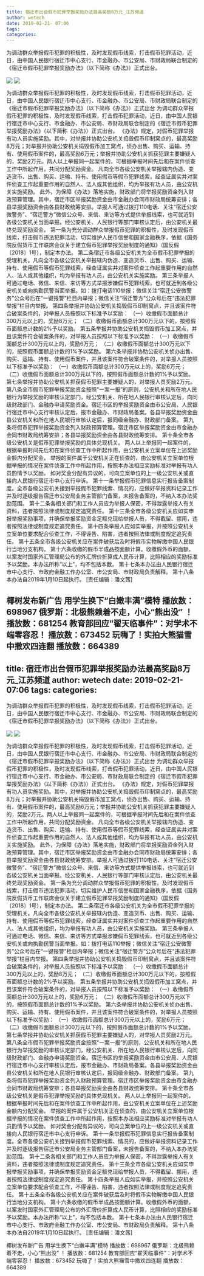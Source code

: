 ```yaml
---
title: 宿迁市出台假币犯罪举报奖励办法最高奖励8万元_江苏频道
author: wetech
date: 2019-02-21- 07:06
tags: 
categories: 
---
```

为调动群众举报假币犯罪的积极性，及时发现假币线索，打击假币犯罪活动，近日，由中国人民银行宿迁市中心支行、市金融办、市公安局、市财政局联合制定的《宿迁市假币犯罪举报奖励办法》（以下简称《办法》）正式出台。
<!-- more -->
                
<img align="center" border="0" src="http://p0.ifengimg.com/a/2019_08/fc6db78e85c2258_size31_w500_h337.jpg" />
                
<img align="center" border="0" src="http://p2.ifengimg.com/a/2016/0810/204c433878d5cf9size1_w16_h16.png" />
            
为调动群众举报假币犯罪的积极性，及时发现假币线索，打击假币犯罪活动，近日，由中国人民银行宿迁市中心支行、市金融办、市公安局、市财政局联合制定的《宿迁市假币犯罪举报奖励办法》（以下简称《办法》）正式出台
为调动群众举报假币犯罪的积极性，及时发现假币线索，打击假币犯罪活动，近日，由中国人民银行宿迁市中心支行、市金融办、市公安局、市财政局联合制定的《宿迁市假币犯罪举报奖励办法》（以下简称《办法》）正式出台。
《办法》规定，对假币犯罪举报有功人员实施奖励。其中，对举报并协助公安机关捣毁假币印制窝点的，最高奖励8万元；对举报并协助公安机关捣毁假币加工窝点，侦办出售、购买、运输、持有、使用假币案件的，最高奖励6万元；举报并协助公安机关抓获犯罪主要嫌疑人的，奖励2万元。两人以上举报同一起案件的，可根据举报时间先后和在案件侦查工作中所起作用，共同分配奖励资金。
凡向全市各级公安机关举报辖内伪造、变造货币、出售、购买、运输、持有、使用假币等假币犯罪线索，经查证属实并对案件侦查工作起重要作用的自然人、法人或其他组织，均为举报有功人员，由公安机关实施奖励。
此外，为保障《办法》落地实施，财政部门将举报奖励资金列入财政预算管理。其中，宿迁市区举报奖励资金由市金融办会同市财政局统筹安排；各县举报奖励资金由各县财政统筹安排。举报人可通过拨打110电话、关注“宿迁公安微警务”、“宿迁警方”微信公众号、来信、来访等方式提供举报线索，也可就近到各级公安机关当面举报。经公安机关、人民银行等部门审核认定后，由公安机关最终兑现奖励资金。
第一条为充分调动群众举报假币犯罪的积极性，及时发现假币线索，打击假币违法犯罪活动，切实维护人民币信誉和国家金融秩序，依据《国务院反假货币工作联席会议关于建立假币犯罪举报奖励制度的通知》（国反假〔2018〕1号），制定本办法。
第二条宿迁市各级公安机关为全市假币犯罪举报的受理机关。凡向全市各级公安机关举报辖内伪造、变造货币、出售、购买、运输、持有、使用假币等假币犯罪线索，经查证属实并对案件侦查工作起重要作用的自然人、法人或其他组织，均为举报有功人员，由公安机关实施奖励。
第三条举报人可通过电话、微信、来信、来访等方式举报涉嫌假币犯罪线索，也可就近到各级公安机关或向执勤民警当面举报。如：拨打电话110举报；微信关注“宿迁公安微警务”公众号后在“一键报警”栏目内举报；微信关注“宿迁警方”公众号后在“违法犯罪举报”栏目内举报。
第四条举报并协助公安机关捣毁假币印制窝点，并且该案件符合破案条件的，对举报人员按照以下标准予以奖励：
（一）收缴假币面额总计300万元以上的，奖励8万元；
（二）收缴假币面额总计300万元以下的，按照假币面额总计数的2%予以奖励。
第五条举报并协助公安机关捣毁假币加工窝点，并且该案件符合破案条件的，对举报人员按照以下标准予以奖励：
（一）收缴假币面额总计300万元以上的，奖励6万元；
（二）收缴假币面额总计300万元以下的，按照假币面额总计数的1%予以奖励。
第六条举报并协助公安机关侦办出售、购买、运输、持有、使用假币案件，并且该案件符合破案条件的，对举报人员按照以下标准予以奖励：
（一）收缴假币面额总计300万元以上的，奖励6万元；
（二）收缴假币面额总计300万元以下的，按照假币面额总计数的1%予以奖励。
第七条举报并协助公安机关抓获假币犯罪主要嫌疑人的，对举报人员奖励2万元。
第八条全市假币犯罪举报奖励资金按照“一案一报”的原则，公安机关和所在地人民银行为举报奖励的审核认定部门，经公安机关、所在地人民银行审核认定后，向同级财政部门、金融办申请奖励资金。宿迁市区的举报奖励资金由市公安局、人民银行宿迁市中心支行审核认定后，报市金融办、市财政局备案。各县举报奖励资金由县公安机关和所在地人民银行审核认定后，报同级金融办、财政部门备案。
第九条将假币犯罪举报奖励资金列入财政预算管理。宿迁市区举报奖励资金由市金融办会同市财政局统筹安排；各县举报奖励资金由各县财政统筹安排。
第十条全市各级公安机关是假币犯罪举报奖励的具体兑现机关。
两人以上举报同一起案件的，根据举报时间先后和在案件侦查工作中所起作用，由公安机关立案单位在上述奖励金额内分配奖金。
举报的案件属于公安机关正在侦查的，由公安机关立案单位根据举报的情况在案件侦查工作中所起作用，按照本办法相应奖励标准对举报有功人员酌情予以奖励。
如对奖金分配有异议的，可向立案单位的上一级公安机关或直接向人民银行宿迁市中心支行申诉。
第十一条举报假币犯罪信息实行报告备案制度。全市各级公安机关接到举报假币犯罪线索、情况的，应做好举报资料记录工作并及时逐级报告宿迁市公安局业务主管部门备案，未报告备案的，不纳入本办法奖励范围。
第十二条各相关部门和工作人员应为举报人保密，不得泄露举报人有关资料，违者按照法律或制度规定追究责任。
第十三条全市各级公安机关应如实申报举报奖励事项，并确保举报奖励资金足额兑现给举报人员，不得截留、挪用，违者按照法律或制度规定追究责任。
第十四条举报人应如实举报，并按照公安机关立案单位要求配合侦查工作，不得诬告、陷害，违者按照法律或制度规定追究责任。
第十五条全市各级公安机关应在案件破获后及时将假币实物解缴中国人民银行当地分支机构。
第十六条收缴的假币半成品按面额计算。收缴假外币的面额，以案发时国家外汇管理局公布的外汇牌价折算成人民币计算，比照相应的奖励标准予以奖励。本办法所称“以上”，均不包括本数。
第十七条本办法由人民银行宿迁市中心支行、市政府金融工作办公室、市公安局、市财政局负责解释。
第十八条本办法自2019年1月10日起执行。
[责任编辑：潘文茜]
            
椰树发布新广告 用学生换下“白嫩丰满”模特
播放数：698967
俄罗斯：北极熊赖着不走，小心“熊出没” ！
播放数：681254
教育部回应“翟天临事件”：对学术不端零容忍！
播放数：673452
玩嗨了！实拍大熊猫雪中撒欢四连翻
播放数：664389
---
title: 宿迁市出台假币犯罪举报奖励办法最高奖励8万元_江苏频道
author: wetech
date: 2019-02-21- 07:06
tags: 
categories: 
---
为调动群众举报假币犯罪的积极性，及时发现假币线索，打击假币犯罪活动，近日，由中国人民银行宿迁市中心支行、市金融办、市公安局、市财政局联合制定的《宿迁市假币犯罪举报奖励办法》（以下简称《办法》）正式出台。
<!-- more -->
                
<img align="center" border="0" src="http://p0.ifengimg.com/a/2019_08/fc6db78e85c2258_size31_w500_h337.jpg" />
                
<img align="center" border="0" src="http://p2.ifengimg.com/a/2016/0810/204c433878d5cf9size1_w16_h16.png" />
            
为调动群众举报假币犯罪的积极性，及时发现假币线索，打击假币犯罪活动，近日，由中国人民银行宿迁市中心支行、市金融办、市公安局、市财政局联合制定的《宿迁市假币犯罪举报奖励办法》（以下简称《办法》）正式出台
为调动群众举报假币犯罪的积极性，及时发现假币线索，打击假币犯罪活动，近日，由中国人民银行宿迁市中心支行、市金融办、市公安局、市财政局联合制定的《宿迁市假币犯罪举报奖励办法》（以下简称《办法》）正式出台。
《办法》规定，对假币犯罪举报有功人员实施奖励。其中，对举报并协助公安机关捣毁假币印制窝点的，最高奖励8万元；对举报并协助公安机关捣毁假币加工窝点，侦办出售、购买、运输、持有、使用假币案件的，最高奖励6万元；举报并协助公安机关抓获犯罪主要嫌疑人的，奖励2万元。两人以上举报同一起案件的，可根据举报时间先后和在案件侦查工作中所起作用，共同分配奖励资金。
凡向全市各级公安机关举报辖内伪造、变造货币、出售、购买、运输、持有、使用假币等假币犯罪线索，经查证属实并对案件侦查工作起重要作用的自然人、法人或其他组织，均为举报有功人员，由公安机关实施奖励。
此外，为保障《办法》落地实施，财政部门将举报奖励资金列入财政预算管理。其中，宿迁市区举报奖励资金由市金融办会同市财政局统筹安排；各县举报奖励资金由各县财政统筹安排。举报人可通过拨打110电话、关注“宿迁公安微警务”、“宿迁警方”微信公众号、来信、来访等方式提供举报线索，也可就近到各级公安机关当面举报。经公安机关、人民银行等部门审核认定后，由公安机关最终兑现奖励资金。
第一条为充分调动群众举报假币犯罪的积极性，及时发现假币线索，打击假币违法犯罪活动，切实维护人民币信誉和国家金融秩序，依据《国务院反假货币工作联席会议关于建立假币犯罪举报奖励制度的通知》（国反假〔2018〕1号），制定本办法。
第二条宿迁市各级公安机关为全市假币犯罪举报的受理机关。凡向全市各级公安机关举报辖内伪造、变造货币、出售、购买、运输、持有、使用假币等假币犯罪线索，经查证属实并对案件侦查工作起重要作用的自然人、法人或其他组织，均为举报有功人员，由公安机关实施奖励。
第三条举报人可通过电话、微信、来信、来访等方式举报涉嫌假币犯罪线索，也可就近到各级公安机关或向执勤民警当面举报。如：拨打电话110举报；微信关注“宿迁公安微警务”公众号后在“一键报警”栏目内举报；微信关注“宿迁警方”公众号后在“违法犯罪举报”栏目内举报。
第四条举报并协助公安机关捣毁假币印制窝点，并且该案件符合破案条件的，对举报人员按照以下标准予以奖励：
（一）收缴假币面额总计300万元以上的，奖励8万元；
（二）收缴假币面额总计300万元以下的，按照假币面额总计数的2%予以奖励。
第五条举报并协助公安机关捣毁假币加工窝点，并且该案件符合破案条件的，对举报人员按照以下标准予以奖励：
（一）收缴假币面额总计300万元以上的，奖励6万元；
（二）收缴假币面额总计300万元以下的，按照假币面额总计数的1%予以奖励。
第六条举报并协助公安机关侦办出售、购买、运输、持有、使用假币案件，并且该案件符合破案条件的，对举报人员按照以下标准予以奖励：
（一）收缴假币面额总计300万元以上的，奖励6万元；
（二）收缴假币面额总计300万元以下的，按照假币面额总计数的1%予以奖励。
第七条举报并协助公安机关抓获假币犯罪主要嫌疑人的，对举报人员奖励2万元。
第八条全市假币犯罪举报奖励资金按照“一案一报”的原则，公安机关和所在地人民银行为举报奖励的审核认定部门，经公安机关、所在地人民银行审核认定后，向同级财政部门、金融办申请奖励资金。宿迁市区的举报奖励资金由市公安局、人民银行宿迁市中心支行审核认定后，报市金融办、市财政局备案。各县举报奖励资金由县公安机关和所在地人民银行审核认定后，报同级金融办、财政部门备案。
第九条将假币犯罪举报奖励资金列入财政预算管理。宿迁市区举报奖励资金由市金融办会同市财政局统筹安排；各县举报奖励资金由各县财政统筹安排。
第十条全市各级公安机关是假币犯罪举报奖励的具体兑现机关。
两人以上举报同一起案件的，根据举报时间先后和在案件侦查工作中所起作用，由公安机关立案单位在上述奖励金额内分配奖金。
举报的案件属于公安机关正在侦查的，由公安机关立案单位根据举报的情况在案件侦查工作中所起作用，按照本办法相应奖励标准对举报有功人员酌情予以奖励。
如对奖金分配有异议的，可向立案单位的上一级公安机关或直接向人民银行宿迁市中心支行申诉。
第十一条举报假币犯罪信息实行报告备案制度。全市各级公安机关接到举报假币犯罪线索、情况的，应做好举报资料记录工作并及时逐级报告宿迁市公安局业务主管部门备案，未报告备案的，不纳入本办法奖励范围。
第十二条各相关部门和工作人员应为举报人保密，不得泄露举报人有关资料，违者按照法律或制度规定追究责任。
第十三条全市各级公安机关应如实申报举报奖励事项，并确保举报奖励资金足额兑现给举报人员，不得截留、挪用，违者按照法律或制度规定追究责任。
第十四条举报人应如实举报，并按照公安机关立案单位要求配合侦查工作，不得诬告、陷害，违者按照法律或制度规定追究责任。
第十五条全市各级公安机关应在案件破获后及时将假币实物解缴中国人民银行当地分支机构。
第十六条收缴的假币半成品按面额计算。收缴假外币的面额，以案发时国家外汇管理局公布的外汇牌价折算成人民币计算，比照相应的奖励标准予以奖励。本办法所称“以上”，均不包括本数。
第十七条本办法由人民银行宿迁市中心支行、市政府金融工作办公室、市公安局、市财政局负责解释。
第十八条本办法自2019年1月10日起执行。
[责任编辑：潘文茜]
            
椰树发布新广告 用学生换下“白嫩丰满”模特
播放数：698967
俄罗斯：北极熊赖着不走，小心“熊出没” ！
播放数：681254
教育部回应“翟天临事件”：对学术不端零容忍！
播放数：673452
玩嗨了！实拍大熊猫雪中撒欢四连翻
播放数：664389
